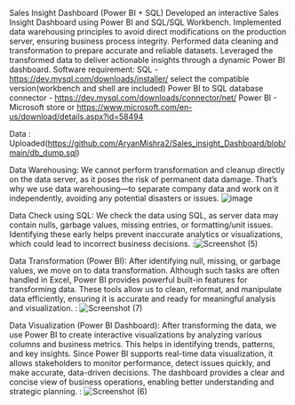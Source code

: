 Sales Insight Dashboard (Power BI + SQL)
Developed an interactive Sales Insight Dashboard using Power BI and SQL/SQL Workbench. Implemented data warehousing principles to avoid direct modifications on the production server, ensuring business process integrity. Performed data cleaning and transformation to prepare accurate and reliable datasets. Leveraged the transformed data to deliver actionable insights through a dynamic Power BI dashboard.
Software requirement:
SQL - https://dev.mysql.com/downloads/installer/ select the compatible version(workbench and shell are included)
Power BI to SQL database connector - https://dev.mysql.com/downloads/connector/net/
Power BI - Microsoft store or https://www.microsoft.com/en-us/download/details.aspx?id=58494

Data : Uploaded(https://github.com/AryanMishra2/Sales_insight_Dashboard/blob/main/db_dump.sql)

Data Warehousing:
We cannot perform transformation and cleanup directly on the data server, as it poses the risk of permanent data damage. That’s why we use data warehousing—to separate company data and work on it independently, avoiding any potential disasters or issues.
![image](https://github.com/user-attachments/assets/688d8d21-8ac1-4937-9d13-7ee5e202b302)

Data Check using SQL:
We check the data using SQL, as server data may contain nulls, garbage values, missing entries, or formatting/unit issues. Identifying these early helps prevent inaccurate analytics or visualizations, which could lead to incorrect business decisions.
:![Screenshot (5)](https://github.com/user-attachments/assets/3ad59b8d-15f8-4eab-8fbd-22f5d51e3352)

Data Transformation (Power BI):
After identifying null, missing, or garbage values, we move on to data transformation. Although such tasks are often handled in Excel, Power BI provides powerful built-in features for transforming data. These tools allow us to clean, reformat, and manipulate data efficiently, ensuring it is accurate and ready for meaningful analysis and visualization.
: ![Screenshot (7)](https://github.com/user-attachments/assets/f54854c0-a3da-4ae7-8758-23216ec470e1)

Data Visualization (Power BI Dashboard):
After transforming the data, we use Power BI to create interactive visualizations by analyzing various columns and business metrics. This helps in identifying trends, patterns, and key insights. Since Power BI supports real-time data visualization, it allows stakeholders to monitor performance, detect issues quickly, and make accurate, data-driven decisions. The dashboard provides a clear and concise view of business operations, enabling better understanding and strategic planning.
: ![Screenshot (6)](https://github.com/user-attachments/assets/0826f804-9491-4b87-9276-ef35764f97cb)


